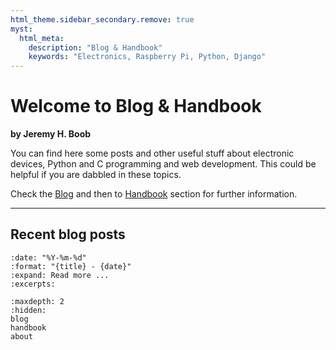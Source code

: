 ```yaml
---
html_theme.sidebar_secondary.remove: true
myst:
  html_meta:
    description: "Blog & Handbook"
    keywords: "Electronics, Raspberry Pi, Python, Django"
---
```


<!-- # Welcome to Jeremy's Notebook -->
# Welcome to Blog & Handbook
**by Jeremy H. Boob**

You can find here some posts and other useful stuff about electronic devices, Python and C programming and web development. This could be helpful if you are dabbled in these topics.

Check the [Blog](#blog) and then to [Handbook](#handbook) section for further information.<br>

<hr class="border border-secondary border-2 opacity-75">

## Recent blog posts

<!-- ```{postlist}
:date: "%Y-%m-%d"
:format: "{title} - {date}"
:excerpts:
``` -->

```{postlist} 3
:date: "%Y-%m-%d"
:format: "{title} - {date}"
:expand: Read more ...
:excerpts:
```

```{toctree}
:maxdepth: 2
:hidden:
blog
handbook
about
```